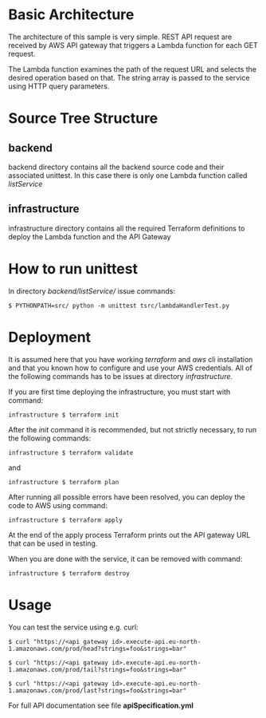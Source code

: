 
# Basic Architecture

The architecture of this sample is very simple. REST API request are received by AWS API gateway that triggers a Lambda function for each GET request. 

The Lambda function examines the path of the request URL and selects the desired operation based on that. The string array is passed to the service using HTTP query parameters.

# Source Tree Structure

## backend

backend directory contains all the backend source code and their associated unittest. In this case there is only one Lambda function called *listService*

## infrastructure

infrastructure directory contains all the required Terraform definitions to deploy the Lambda function and the API Gateway


# How to run unittest

In directory *backend/listService/* issue commands:

``$ PYTHONPATH=src/ python -m unittest tsrc/lambdaHandlerTest.py``

# Deployment

It is assumed here that you have working *terraform* and *aws* cli installation and that you known how to configure and use your AWS credentials. All of the following commands has to be issues at directory *infrastructure*.

If you are first time deploying the infrastructure, you must start with command:

``infrastructure $ terraform init``

After the *init* command it is recommended, but not strictly necessary, to run the following commands:

``infrastructure $ terraform validate``

and

``infrastructure $ terraform plan``

After running all possible errors have been resolved, you can deploy the code to AWS using command:

``infrastructure $ terraform apply``

At the end of the apply process Terraform prints out the API gateway URL that can be used in testing.


When you are done with the service, it can be removed with command:

``infrastructure $ terraform destroy``

# Usage

You can test the service using e.g. curl:


``$ curl "https://<api gateway id>.execute-api.eu-north-1.amazonaws.com/prod/head?strings=foo&strings=bar"``

``$ curl "https://<api gateway id>.execute-api.eu-north-1.amazonaws.com/prod/tail?strings=foo&strings=bar"``

``$ curl "https://<api gateway id>.execute-api.eu-north-1.amazonaws.com/prod/last?strings=foo&strings=bar"``

For full API documentation see file **apiSpecification.yml**
